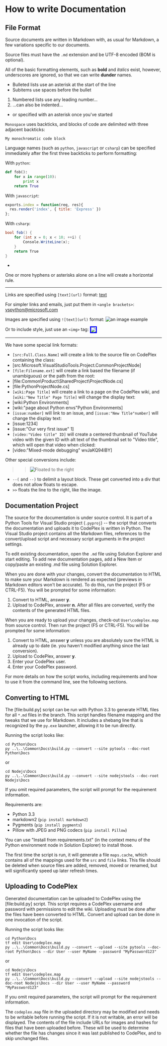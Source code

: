 How to write Documentation
==========================

File Format
-----------

Source documents are written in Markdown with, as usual for Markdown, a few variations specific to our documents.

Source files must have the `.md` extension and be UTF-8 encoded (BOM is optional).

All of the basic formatting elements, such as **bold** and *italics* exist, however, underscores are ignored, so that we can write __dunder__ names.

* Bulleted lists use an asterisk at the start of the line
 * Subitems use spaces before the bullet

1. Numbered lists use any leading number...
 1. ...can also be indented...
* or specified with an asterisk once you've started

`Monospace` uses backticks, and blocks of code are delimited with three adjacent backticks:

```
My monochromatic code block
```

Language names (such as `python`, `javascript` or `csharp`) can be specified immediately after the first three backticks to perform formatting:

With `python`:

```python
def fob():
    for x in range(10):
        print x
    return True
```

With `javascript`:

```javascript
exports.index = function(req, res){
  res.render('index', { title: 'Express' })
};
```

With `csharp`:

```csharp
bool fob() {
    for (int x = 0; x < 10; ++i) {
        Console.WriteLine(x);
    }
    return True
}
```

-

One or more hyphens or asterisks alone on a line will create a horizontal rule.

* * *

Links are specified using `[text](url)` format: [text](url)

For simpler links and emails, just put them in `<angle brackets>`: <vspython@microsoft.com>

Images are specified using `![text](url)` format: ![an image example](Images\EditHTML.png)

Or to include style, just use an `<img>` tag: <img src="Images\EditHTML.png" style="border: #0000ff 3px solid; vertical-align: middle" />

---

We have some special link formats:

* `[src:Full.Class.Name]` will create a link to the source file on CodePlex containing the class:
 * [src:Microsoft.VisualStudioTools.Project.CommonProjectNode]
* `[file:Filename.ext]` will create a link based the filename (if unambiguous) or the path from the root:
 * [file:Common\Product\SharedProject\ProjectNode.cs]
 * [file:PythonProjectNode.cs]
* `[wiki:Page Title]` will create a link to a page on the CodePlex wiki, and `[wiki:"New Title" Page Title]` will change the display text:
 * [wiki:Python Environments]
 * [wiki:"page about Python envs"Python Environments]
* `[issue:number]` will link to an issue, and `[issue:"New Title"number]` will change the display text:
 * [issue:1234]
 * [issue:"Our very first issue" 1]
* `[video:"Video title" ID]` will create a centered thumbnail of YouTube video with the given ID with alt text of the thumbnail set to "Video title", which will open that video when clicked:
 * [video:"Mixed-mode debugging" wvJaKQ94lBY]

Other special conversions include:

>> ![Floated to the right](Images\EditHTML.png)

* `--(` and `--)` to delimit a layout block. These get converted into a div that does not allow floats to escape.
* `>>` floats the line to the right, like the image.


Documentation Project
---------------------

The source for the documentation is under source control. It is part of a Python Tools for Visual Studio project (`.pyproj`) -- the script that converts the documentation and uploads it to CodePlex is written in Python. The Visual Studio project contains all the Markdown files, references to the convert/upload script and necessary script arguments in the project settings.

To edit existing documentation, open the `.md` file using Solution Explorer and start editing. To add new documentation pages, add a New Item or copy/paste an existing .md file using Solution Explorer.

When you are done with your changes, convert the documentation to HTML to make sure your Markdown is rendered as expected (previews in Markdown editors won't be accurate).  To do this, run the project (F5 or CTRL-F5).  You will be prompted for some information:
1. Convert to HTML, answer **y**.
1. Upload to CodePlex, answer **n**.
After all files are converted, verify the contents of the generated HTML files.

When you are ready to upload your changes, check-out `User\codeplex.map` from source control. Then run the project (F5 or CTRL-F5). You will be prompted for some information:
1. Convert to HTML, answer **y** unless you are absolutely sure the HTML is already up to date (ie. you haven't modified anything since the last conversion).
1. Upload to CodePlex, answer **y**.
1. Enter your CodePlex user.
1. Enter your CodePlex password.

For more details on how the script works, including requirements and how to use it from the command line, see the following sections.


Converting to HTML
------------------

The [file:build.py] script can be run with Python 3.3 to generate HTML files for all `*.md` files in the branch. This script handles filename mapping and the tweaks that we use for Markdown. It includes a shebang line that is recognized by the `py.exe` launcher, allowing it to be run directly.

Running the script looks like:

```
cd Python\Docs
py ..\..\Common\Docs\build.py --convert --site pytools --doc-root Python\Docs
```
or
```
cd Nodejs\Docs
py ..\..\Common\Docs\build.py --convert --site nodejstools --doc-root Nodejs\Docs
```

If you omit required parameters, the script will prompt for the requirement information.

Requirements are:

* Python 3.3
* markdown2 (`pip install markdown2`)
* Pygments (`pip install pygments`)
* Pillow with JPEG and PNG codecs (`pip install Pillow`)

You can use "Install from requirements.txt" (in the context menu of the Python environment node in Solution Explorer) to install those.

The first time the script is run, it will generate a file `maps.cache`, which contains all of the mappings used for the `src` and `file` links. This file should be deleted when source files are added, removed, moved or renamed, but will significantly speed up later refresh times.

Uploading to CodePlex
---------------------

Generated documentation can be uploaded to CodePlex using the [file:build.py] script. This script requires a CodePlex username and password with permissions to edit the wiki. Uploading must be done after the files have been converted to HTML.  Convert and upload can be done in one invocation of the script.

Running the script looks like:

```
cd Python\Docs
tf edit User\codeplex.map
py ..\..\Common\Docs\build.py --convert --upload --site pytools --doc-root Python\Docs --dir User --user MyName --password "MyPassword123"
```
or
```
cd Nodejs\Docs
tf edit User\codeplex.map
py ..\..\Common\Docs\build.py --convert --upload --site nodejstools --doc-root Nodejs\Docs --dir User --user MyName --password "MyPassword123"
```

If you omit required parameters, the script will prompt for the requirement information.

The `codeplex.map` file in the uploaded directory may be modified and needs to be writable before running the script. If it is not writable, an error will be displayed. The contents of the file include URLs for images and hashes for files that have been uploaded before. These will be used to determine whether the file has changes since it was last published to CodePlex, and to skip unchanged files.
